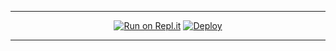 ----

<div align="center">

[![Run on Repl.it](https://repl.it/badge/github/Quiec/whatsasena)](https://repl.it/@Quiec/whatsasena)
[![Deploy](https://www.herokucdn.com/deploy/button.svg)](https://heroku.com/deploy?template=https://github.com/Project-TH/nothing)
     </div>

----



